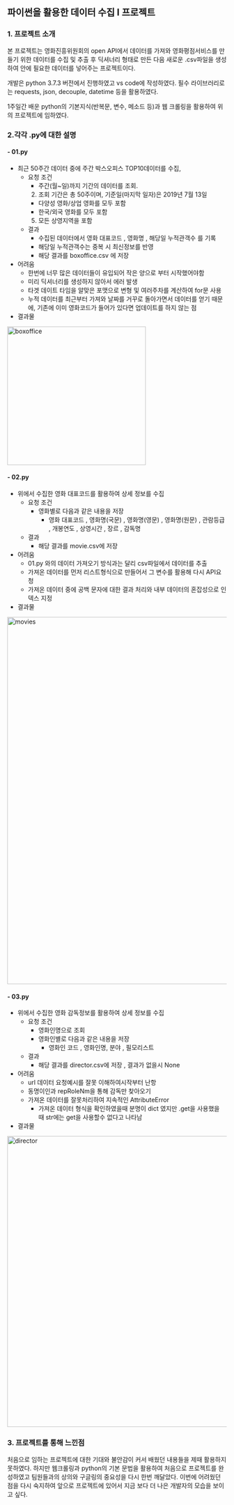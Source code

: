 ##  **파이썬을 활용한 데이터 수집** **I** 프로젝트

### 1. 프로젝트 소개

 본 프로젝트는 영화진흥위원회의 open API에서 데이터를 가져와 영화평점서비스를 만들기 위한 데이터를 수집 및 추출 후 딕셔너리 형태로 만든 다음 새로운 .csv파일을 생성하여 안에 필요한 데이터를 넣어주는 프로젝트이다. 

 개발은 python 3.7.3 버전에서 진행하였고 vs code에 작성하였다. 필수 라이브러리로는 requests, json, decouple, datetime 등을 활용하였다.

 1주일간 배운 python의 기본지식(반복문, 변수, 메소드 등)과 웹 크롤링을 활용하여 위의 프로젝트에 임하였다.



### 2.각각 .py에 대한 설명

####  - 01.py

- 최근 50주간 데이터 중에 주간 박스오피스 TOP10데이터를 수집, 
  - 요청 조건 
    - 주간(월~일)까지 기간의 데이터를 조회.
    2. 조회 기간은 총 50주이며, 기준일(마지막 일자)은 2019년 7월 13일
    - 다양성 영화/상업 영화를 모두 포함
    - 한국/외국 영화를 모두 포함
    5. 모든 상영지역을 포함
  - 결과
    - 수집된 데이터에서 영화 대표코드 , 영화명 , 해당일 누적관객수 를 기록
    -  해당일 누적관객수는 중복 시 최신정보를 반영
    -  해당 결과를 boxoffice.csv 에 저장
- 어려움
  - 한번에 너무 많은 데이터들이 유입되어 작은 양으로 부터 시작했어야함
  - 미리 딕셔너리를 생성하지 않아서 에러 발생
  - 타겟 데이트 타임을 알맞은 포맷으로 변형 및 여러주차를 계산하여 for문 사용
  - 누적 데이터를 최근부터 가져와 날짜를 거꾸로 돌아가면서 데이터를 얻기 때문에, 기존에 이미 영화코드가 들어가 있다면 업데이트를 하지 않는 점
- 결과물

<img width="318" alt="boxoffice" src="https://user-images.githubusercontent.com/52685245/61588523-f350fc00-abd7-11e9-8dae-e10fc8101249.png">



####  - 02.py

- 위에서 수집한 영화 대표코드를 활용하여 상세 정보를 수집 
  - 요청 조건 
    - 영화별로 다음과 같은 내용을 저장
      - 영화 대표코드 , 영화명(국문) , 영화명(영문) , 영화명(원문) , 관람등급 , 개봉연도 , 상영시간 , 장르 , 감독명
  - 결과
    -  해당 결과를 movie.csv에 저장
- 어려움
  - 01.py 와의 데이터 가져오기 방식과는 달리 csv파일에서 데이터를 추출
  - 가져온 데이터를 먼저 리스트형식으로 만들어서 그 변수를 활용해 다시 API요청
  - 가져온 데이터 중에 공백 문자에 대한 결과 처리와 내부 데이터의 혼잡성으로 인덱스 지정
- 결과물

<img width="843" alt="movies" src="https://user-images.githubusercontent.com/52685245/61588531-1e3b5000-abd8-11e9-84ac-b0226a617a38.png">



####  - 03.py

- 위에서 수집한 영화 감독정보를 활용하여 상세 정보를 수집 
  - 요청 조건 
    - 영화인명으로 조회
    - 영화인별로 다음과 같은 내용을 저장
      - 영화인 코드 , 영화인명, 분야 , 필모리스트
  - 결과
    -  해당 결과를 director.csv에 저장 , 결과가 없을시 None
- 어려움
  - url 데이터 요청예시를 잘못 이해하여시작부터 난항
  - 동명이인과 repRoleNm을 통해 감독만 찾아오기
  - 가져온 데이터를 잘못처리하여 지속적인 AttributeError
    - 가져온 데이터 형식을 확인하였을때 분명이 dict 였지만 .get을 사용했을 때 str에는 get을 사용할수 없다고 나타남
- 결과물

<img width="668" alt="director" src="https://user-images.githubusercontent.com/52685245/61588537-3317e380-abd8-11e9-9ae9-d4738b57cd5d.png">





### 3. 프로젝트를 통해 느낀점

 처음으로 임하는 프로젝트에 대한 기대와 불안감이 커서 배웠던 내용들을 제때 활용하지 못하였다. 하지만 웹크롤링과 python의 기본 문법을 활용하여 처음으로 프로젝트를 완성하였고 팀원들과의 상의와 구글링의 중요성을 다시 한번 깨달았다. 이번에 어려웠던 점을 다시 숙지하여 앞으로 프로젝트에 있어서 지금 보다 더 나은 개발자의 모습을 보이고 싶다.  

